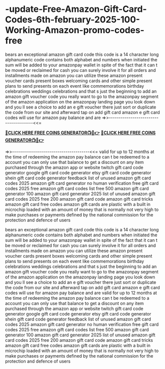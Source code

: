 # -update-Free-Amazon-Gift-Card-Codes-6th-february-2025-100-Working-Amazon-promo-codes-free
bears an exceptional amazon gift card code this code is a 14 character long alphanumeric
 code contains both alphabet and numbers when initiated the sum will be added to your
 amazonpay wallet in spite of the fact that it can t be moved or reclaimed for cash you 
 can surely involve it for all orders and installments made on amazon you can utilize these 
 amazon present voucher cards present boxes welcoming cards and other simple present plans to
 send presents on each event like commemorations birthday celebrations weddings celebrations 
 and that s just the beginning to add an amazon gift voucher code you really want to go to the 
 amazonpay segment of the amazon application on the amazonpay landing page you look down and you 
 ll see a choice to add an e gift voucher there just sort or duplicate the code from our site and
 afterward tap on add gift card amazon e gift card codes will use for amazon pay balance and are
 =>>---------------------------------------<<=

**[🔴CLICK HERE FREE COINS GENERATOR📺📱👉]( https://cpa009.xyz/all%20gift%20card/)**
**[🔴CLICK HERE FREE COINS GENERATOR📺📱👉]( https://cpa009.xyz/all%20gift%20card/)**


=>>---------------------------------------<<=
valid for up to 12 months at the time of redeeming the amazon pay balance can t be redeemed to a
 account you can only use that balance to get a discount on any item purchased through the amazon
 app or website twitch gift card code generator google gift card code generator etsy gift card code
 generator shein gift card code generator feedback list of unused amazon gift card codes 2025 amazon
 gift card generator no human verification free gift card codes 2025 free amazon gift card codes list
 free 500 amazon gift card generator 100 amazon gift card generator 2025 list of unused amazon gift
 card codes 2025 free 200 amazon gift card code amazon gift card tricks amazon gift card free codes
 amazon gift cards are plastic with a built in microchip loaded with an amount of money that is
 normally not very high 
to make purchases or payments defined by the national commission for the protection and
 defence of users

bears an exceptional amazon gift card code this code is a 14 character long alphanumeric
 code contains both alphabet and numbers when initiated the sum will be added to your 
 amazonpay wallet in spite of the fact that it can t be moved or reclaimed for cash you
 can surely involve it for all orders and installments made on amazon you can utilize these 
 amazon present voucher cards present boxes welcoming cards and other simple present plans to
 send presents on each event like commemorations birthday celebrations weddings celebrations 
 and that s just the beginning to add an amazon gift voucher code you really want to go to the
 amazonpay segment of the amazon application on the amazonpay landing page you look down and you 
 ll see a choice to add an e gift voucher there just sort or duplicate the code from our site and 
 afterward tap on add gift card amazon e gift card codes will use for amazon pay balance and are 
 valid for up to 12 months at the time of redeeming the amazon pay balance can t be redeemed to 
 a account you can only use that balance to get a discount on any item purchased through the
 amazon app or website twitch gift card code generator google gift card code generator etsy
 gift card code generator shein gift card code generator feedback list of unused amazon gift
 card codes 2025 amazon gift card generator no human verification free gift card codes 2025
 free amazon gift card codes list free 500 amazon gift card generator 100 amazon gift card generator 
 2025 list of unused amazon gift card codes 2025 free 200 amazon gift card code amazon gift 
 card tricks amazon gift card free codes amazon gift cards are plastic with a built in microchip
 loaded with an amount of money that is normally not very high to make purchases or payments 
 defined by the national commission for the protection and defence of users
